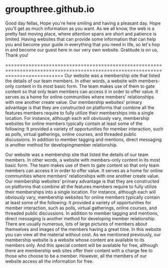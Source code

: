 # groupthree.github.io

  Good day fellas, Hope you're here smiling and having a pleasant day. Hope you'll get as much information as you want. 
As we all know, the web is a pretty fast moving place, where attention spans are short and patience is limited. 
Having websites that can provide some information that can help you and become your guide in everything that you need in life, 
so let's hop in and become our guest here in our very own website. Gratitude is on us, Thank you!

================================================================================================================================
  Our website was a membership site that listed the details of our team members. In other words, a website with members-only content 
in its most basic form. The team makes use of them to gate content so that only team members can access it in order to offer value. 
It serves as a home for online communities where members' relationships with one another create value. Our membership websites' 
primary advantage is that they are constructed on platforms that combine all the features members require to fully utilize their 
memberships into a single location. For instance, although each will obviously vary, membership websites for online members typically 
contain at least some of the following: It provided a variety of opportunities for member interaction, such as polls, virtual gatherings, 
online courses, and threaded public discussions. In addition to member tagging and mentions, direct messaging is another method for developingmember relationship.

  Our website was a membership site that listed the details of our team members. In other words, a website with members-only content in its 
 most basic form. The team makes use of them to gate content so that only team members can access it in order to offer value. It serves as 
 a home for online communities where members' relationships with one another create value. Our membership websites' primary advantage is 
 that they are constructed on platforms that combine all the features members require to fully utilize their memberships into a single location. 
 For instance, although each will obviously vary, membership websites for online members typically contain at least some of the following: 
 It provided a variety of opportunities for member interaction, such as polls, virtual gatherings, online courses, and threaded public discussions. 
 In addition to member tagging and mentions, direct messaging is another method for developing member relationship. There are usually numerous, 
 lots of large pictures of members about themselves and images of the members having a great time.  In this website you can view all the material 
 without cost. As we mentioned previously, our membership website is a website whose content are available to its members only. And this special
 content will be available for free, although there are membership web sites offer their content with a charge fee to those who choose to be a 
 member. However, all the members of our website access all the information for free.

